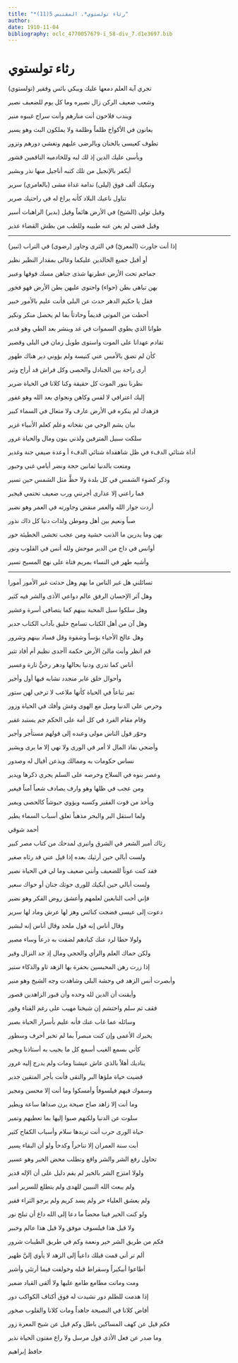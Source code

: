 ```yaml
---
title: "*رثاء تولستوي*. المقتبس 5(11)"
author: 
date: 1910-11-04
bibliography: oclc_4770057679-i_58-div_7.d1e3697.bib
---
```




#  رثاء  تولستوي 


 (تولستوي) تجري آية العلم دمعها   عليك ويبكي بائس وفقير  

 وشعب ضعيف الركن زال نصيره   وما كل يوم للضعيف نصير  

 ويندب فلاحون أنت منارهم   وأنت سراج غيبوه منير  

 يعانون في الأكواخ ظلماً وظلمة   ولا يملكون البث وهو يسير  

 تطوف كعيسى بالحنان وبالرضى   عليهم وتغشي دورهم وتزور  

 ويأسى عليك الدين إذ لك لبه   وللخادميه الناقمين قشور  

 أيكفر بالإنجيل من تلك كتبه   أناجيل منها نذر وبشير  

 وتبكيك  ألف  فوق (ليلى) ندامة   غداة مشى (بالعامري) سرير  

 تناول ناعيك البلاد كأنه   يراع له في راحتيك صرير  

 وقيل تولى (الشيخ) في الأرض هائماً   وقيل (بدير) الراهبات أسير  

 وقيل قضى لم يغن عنه طبيبه   وللطب من بطش القضاء عذير  
 * * * 
 إذا أنت جاورت (المعريّ) في الثرى   وجاور (رضوى) في التراب (ثبير)  

 أو أقبل جميع الخالدين عليكما   وغالى بمقدار النظير نظير  

 جماجم تحت الأرض عطرنها شذى   جناهن مسك فوقها وعبير  

 بهن تباهى بطن (حواء) واحتوى   عليهن بطن الأرض فهو فخور  

 فقل يا حكيم الدهر حدث عن البلى   فأنت عليم بالأمور خبير  

 أحطت من الموتى قديماً وحادثاً   بما لم يحصل منكر ونكير  

 طوانا الذي يطوي السموات في غد   وينشر بعد الطي وهو قدير  

 تقادم عهدانا على الموت واستوى   طويل زمان في البلى وقصير  

 كأن لم تضق بالأمس عني كنيسة   ولم يؤوني دير هناك طهور  

 أرى راحة بين الجنادل والحصى   وكل فراش قد أراح وثير  

 نظرنا بنور الموت كل حقيقة   وكنا كلانا في الحياة ضرير  

 إليك اعترافي لا لقس وكاهن   ونجواي بعد الله وهو غفور  

 فزهدك لم ينكره في الأرض عارف   ولا متعال في السماء كبير  
  
 بيان يشم الوحي من نفحاته   وعلم كعلم الأنبياء غزير  

 سلكت سبيل المترفين ولذني   بنون ومال والحياة غرور  

 أداة شتائي الدفء في ظل شاهقداة شتائي الدفء أ   وعدة صيفي جنة وغدير  

 ومتعت بالدنيا  ثمانين  حجة   ونضر أيامي غني وحبور  

 وذكر كضوء الشمس في كل بلدة   ولا حظَّ مثل الشمس حين تسير  

 فما راعني إلا عذارى أجرنني   ورب ضعيف تحتمي فيجبر  

 أردت جوار الله والعمر منقض   وجاورته في العمر وهو نضير  

 صباً ونعيم بين أهل وموطن   ولذات دنيا كل ذاك نذور  

 بهن وما يدرين ما الذنب خشية   ومن عجب تخشى الخطيئة حور  

 أوانس في داج من الدير موحش   ولله أنس في القلوب ونور  

 وأشبه طهر في النساء بمريم   فتاة على نهج المسيح تسير  
 * * * 
 تسائلني هل غير الناس ما بهم   وهل حدثت غير الأمور أمورا  

 وهل آثر الإحسان الرفق عالم   دواعي الأذى والشر فيه كثير  

 وهل سلكوا سبل المحبة بينهم   كما يتصافى أسرة وعشير  

 وهل آن من أهل الكتاب تسامح   خليق بآداب الكتاب جدير  

 وهل عالج الأحياء بؤساً وشقوة   وقل فساد بينهم وشرور  

 قم انظر وأنت مالئ الأرض حكمة   أأجدى نظيم أم أفاد تثير  

 أناس كما تدري ودنيا بحالها   ودهر رخيٌّ تارة وعسير  

 وأحوال خلق غابر متجدد   تشابه فيها أول وأخير  

 تمر تباعاً في الحياة كأنها   ملاعب لا ترخى لهن ستور  

 وحرص على الدنيا وميل مع الهوى   وغش وأفك في الحياة وزور  

 وقام مقام الفرد في كل أمة   على الحكم جم يستبد غفير  

 وحوّر قول الناس مولى وعبده   إلى قولهم مستأجر وأجير  

 وأضحى نفاذ المال لا أمر في الورى   ولا نهي إلا ما يرى ويشير  
 
 نساس حكومات به وممالك   ويذعن أقيال له وصدور  
 
 وعصر بنوه في السلاح وحرصه   على السلم يجري ذكرها ويدير  

 ومن عجب في ظلها وهو وارف   يصادف شعباً آمناً فيغير  

 ويأخذ من قوت الفقير وكسبه   ويؤوي جيوشاً كالحصى ويمير  

 ولما استقل البر والبحر مذهباً   تعلق أسباب السماء يطير  

 أحمد  شوقي 

 رثاك أمير الشعر في الشرق وانبرى   لمدحك من كتاب مصر كبير  

 ولست أبالي حين أرثيك بعده   إذا قيل عني قد رثاه صغير  

 فقد كنت عوناً للضعيف وأنني   ضعيف وما لي في الحياة نصير  

 ولست أبالي حين أبكيك للورى   حوتك جنان أو حواك سعير  

 فإني أحب النابغين لعلمهم   وأعشق روض الفكر وهو نضير  

 دعوت إلى عيسى فضجت كنائس   وهز لها عرش وماد لها سرير  

 وقال أناس إنه قول ملحد   وقال أناس إنه لبشير  

 ولولا حطا لرد عنك كيادهم   لضقت به ذرعاً وساء مصير  

 ولكن حماك العلم والرأي والحجى   ومال إذ جد النزال وفير  

 إذا زرت رهن المحبسين بحفرة   بها الزهد ثاو والذكاء ستير  

 وأبصرت أنس الزهد في وحشة البلى   وشاهدت وجه الشيخ وهو منير  

 وأيقنت أن الدين لله وحده   وأن قبور الزاهدين قصور  

 فقف ثم سلم واحتشم إن شيخنا   مهيب على رغم الفناء وقور  

 وسائله عما غاب عنك فأنه   عليم بأسرار الحياة بصير  

 يخبرك الأعمى وإن كنت مبصراً   بما لم تخبر أحرف وسطور  

 كأني بسمع الغيب أسمع كل ما   يجيب به أستاذنا ويحير  

 يناديك أهلاً بالذي عاش عيشنا   ومات ولم يدرج إليه غرور  

 قضيت حياة ملؤها البر والتقى   فأنت بأجر المتقين جدير  

 وسموك فيهم فيلسوفاً وأمسكوا   وما أنت إلا محسن ومجير  
 
 وما أنت إلا زاهد صاح صيحة   يرن صداها ساعة ويطير  
 
 سلوت عن الدنيا ولكنهم صبوا   إليها بما تعطيهم وتمير  

 حياة الورى حرب أنت تريدها   سلام وأسباب الكفاح كثير  

 أبت سنة العمران إلا تناحراً   وكدحاً ولو أن البقاء يسير  

 تحاول رفع الشر والشر واقع   وتطلب محض الخير وهو عسير  

 ولولا امتزج الشر بالخير لم يقم   دليل على أن الإله قدير  

 ولم يبعث الله النبيين للهدى   ولم يتطلع للسرير أمير  

 ولم يعشق العلياء حر ولم يسد   كريم ولم يرجو الثراء فقير  

 ولو كنت الخير فينا محضاً ما دعا   إلى الله داع أن تبلج نور  

 ولا قيل هذا فيلسوف موفق   ولا قيل هذا عالم وخبير  

 فكم من طريق الشر خير ونعمة   وكم في طريق الطيبات شرور  

 ألم تر أني قمت قبلك داعياً   إلى الزهد لا يأوي إليَّ ظهير  

 أطاعوا أبيكيراً وسقراط قبله   وخولفت فيما أرتئي وأشير  

 ومت وماتت مطامع طامع   عليها ولا ألقى القياد ضمير  

 إذا هدمت للظلم دور تشيدت   له فوق أكتاف الكواكب دور  

 أفاض كلانا في النصيحة جاهداً   ومات كلانا والقلوب صخور  

 فكم قيل عن كهف المساكين باطل   وكم قيل عن شيخ المعرة زور  

 وما صدر عن فعل الأذى قول مرسل   ولا راع مفتون الحياة نذير  

 حافظ  إبراهيم 
